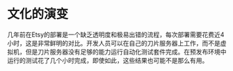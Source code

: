 # 文化的演变

几年前在Etsy的部署是一个缺乏透明度和极易出错的流程，每次部署需要花费近4小时，这是非常鲜明的对比。开发人员可以在自己的刀片服务器上工作，而不是虚拟机，但是刀片服务器没有足够的能力运行自动化测试套件完成。在预发布环境中运行的测试花了几个小时完成，即使如此，这些结果也可能不是那么有用。



